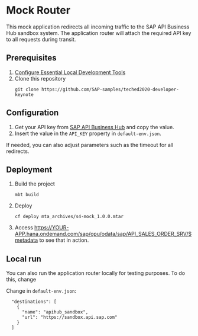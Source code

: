 # Mock Router

This mock application redirects all incoming traffic to the SAP API Business Hub sandbox system. The application router will attach the required API key to all requests during transit.

## Prerequisites

1. [Configure Essential Local Development Tools](https://developers.sap.com/group.scp-local-tools.html)
2. Clone this repository
    ```
    git clone https://github.com/SAP-samples/teched2020-developer-keynote
    ```

## Configuration

1. Get your API key from [SAP API Business Hub](https://api.sap.com) and copy the value.
2. Insert the value in the `API_KEY` property in `default-env.json`.

If needed, you can also adjust parameters such as the timeout for all redirects.

## Deployment

1. Build the project
    ```
    mbt build
    ```
2. Deploy
    ```
    cf deploy mta_archives/s4-mock_1.0.0.mtar
    ```
3. Access <https://YOUR-APP.hana.ondemand.com/sap/opu/odata/sap/API_SALES_ORDER_SRV/$metadata> to see that in action.

## Local run 

You can also run the application router locally for testing purposes. To do this, change 

Change in `default-env.json`:
```
  "destinations": [ 
    {
      "name": "apihub_sandbox",
      "url": "https://sandbox.api.sap.com"
    }
  ]
```